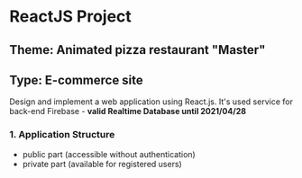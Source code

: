 # ReactJS Project

## Theme: Animated pizza restaurant "Master"
## Type: E-commerce site


Design and implement a web application using React.js. It's used service for back-end Firebase - **valid Realtime Database until 2021/04/28**

### 1. Application Structure
- public part (accessible without authentication)
- private part (available for registered users) 
